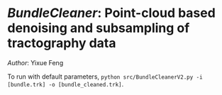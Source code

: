 # *BundleCleaner*: Point-cloud based denoising and subsampling of tractography data

*Author*: Yixue Feng

To run with default parameters, `python src/BundleCleanerV2.py -i [bundle.trk] -o [bundle_cleaned.trk]`. 
